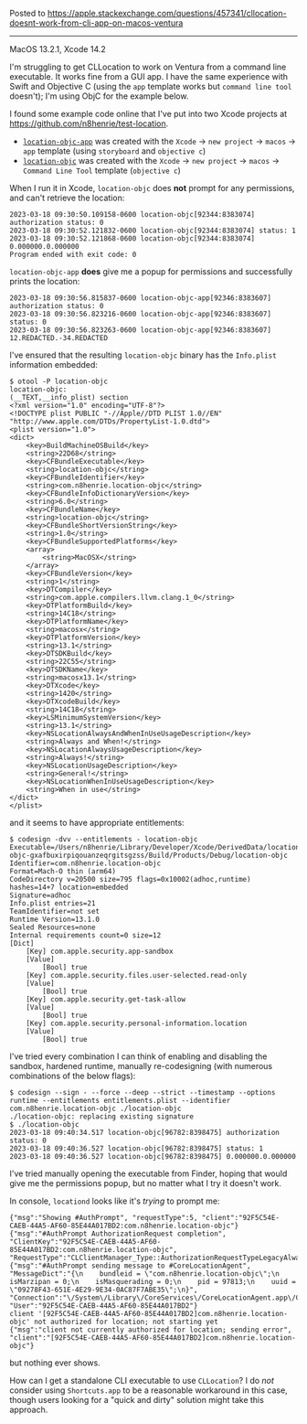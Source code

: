 Posted to <https://apple.stackexchange.com/questions/457341/cllocation-doesnt-work-from-cli-app-on-macos-ventura>

---

MacOS 13.2.1, Xcode 14.2

I'm struggling to get CLLocation to work on Ventura from a command line executable. It works fine from a GUI app. I have the same experience with Swift and Objective C (using the `app` template works but `command line tool` doesn't); I'm using ObjC for the example below.

I found some example code online that I've put into two Xcode projects at <https://github.com/n8henrie/test-location>.

- [`location-objc-app`](https://github.com/n8henrie/test-location/tree/master/location-objc-app) was created with the `Xcode` -> `new project` -> `macos` -> `app` template (using `storyboard` and `objective c`)
- [`location-objc`](https://github.com/n8henrie/test-location/tree/master/location-objc) was created with the `Xcode` -> `new project` -> `macos` -> `Command Line Tool` template (`objective c`)

When I run it in Xcode, `location-objc` does **not** prompt for any permissions, and can't retrieve the location:

```
2023-03-18 09:30:50.109158-0600 location-objc[92344:8383074] authorization status: 0
2023-03-18 09:30:52.121832-0600 location-objc[92344:8383074] status: 1
2023-03-18 09:30:52.121868-0600 location-objc[92344:8383074] 0.000000.0.000000
Program ended with exit code: 0
```

`location-objc-app` **does** give me a popup for permissions and successfully prints the location:

```
2023-03-18 09:30:56.815837-0600 location-objc-app[92346:8383607] authorization status: 0
2023-03-18 09:30:56.823216-0600 location-objc-app[92346:8383607] status: 0
2023-03-18 09:30:56.823263-0600 location-objc-app[92346:8383607] 12.REDACTED.-34.REDACTED
```


I've ensured that the resulting `location-objc` binary has the `Info.plist` information embedded:

```console
$ otool -P location-objc
location-objc:
(__TEXT,__info_plist) section
<?xml version="1.0" encoding="UTF-8"?>
<!DOCTYPE plist PUBLIC "-//Apple//DTD PLIST 1.0//EN" "http://www.apple.com/DTDs/PropertyList-1.0.dtd">
<plist version="1.0">
<dict>
	<key>BuildMachineOSBuild</key>
	<string>22D68</string>
	<key>CFBundleExecutable</key>
	<string>location-objc</string>
	<key>CFBundleIdentifier</key>
	<string>com.n8henrie.location-objc</string>
	<key>CFBundleInfoDictionaryVersion</key>
	<string>6.0</string>
	<key>CFBundleName</key>
	<string>location-objc</string>
	<key>CFBundleShortVersionString</key>
	<string>1.0</string>
	<key>CFBundleSupportedPlatforms</key>
	<array>
		<string>MacOSX</string>
	</array>
	<key>CFBundleVersion</key>
	<string>1</string>
	<key>DTCompiler</key>
	<string>com.apple.compilers.llvm.clang.1_0</string>
	<key>DTPlatformBuild</key>
	<string>14C18</string>
	<key>DTPlatformName</key>
	<string>macosx</string>
	<key>DTPlatformVersion</key>
	<string>13.1</string>
	<key>DTSDKBuild</key>
	<string>22C55</string>
	<key>DTSDKName</key>
	<string>macosx13.1</string>
	<key>DTXcode</key>
	<string>1420</string>
	<key>DTXcodeBuild</key>
	<string>14C18</string>
	<key>LSMinimumSystemVersion</key>
	<string>13.1</string>
	<key>NSLocationAlwaysAndWhenInUseUsageDescription</key>
	<string>Always and When!</string>
	<key>NSLocationAlwaysUsageDescription</key>
	<string>Always!</string>
	<key>NSLocationUsageDescription</key>
	<string>General!</string>
	<key>NSLocationWhenInUseUsageDescription</key>
	<string>When in use</string>
</dict>
</plist>
```

and it seems to have appropriate entitlements:

```console
$ codesign -dvv --entitlements - location-objc
Executable=/Users/n8henrie/Library/Developer/Xcode/DerivedData/location-objc-gxafbuxirpiqouanzeqrgitsgzss/Build/Products/Debug/location-objc
Identifier=com.n8henrie.location-objc
Format=Mach-O thin (arm64)
CodeDirectory v=20500 size=795 flags=0x10002(adhoc,runtime) hashes=14+7 location=embedded
Signature=adhoc
Info.plist entries=21
TeamIdentifier=not set
Runtime Version=13.1.0
Sealed Resources=none
Internal requirements count=0 size=12
[Dict]
	[Key] com.apple.security.app-sandbox
	[Value]
		[Bool] true
	[Key] com.apple.security.files.user-selected.read-only
	[Value]
		[Bool] true
	[Key] com.apple.security.get-task-allow
	[Value]
		[Bool] true
	[Key] com.apple.security.personal-information.location
	[Value]
		[Bool] true
```

I've tried every combination I can think of enabling and disabling the sandbox, hardened runtime, manually re-codesigning (with numerous combinations of the below flags):

```console
$ codesign --sign - --force --deep --strict --timestamp --options runtime --entitlements entitlements.plist --identifier com.n8henrie.location-objc ./location-objc
./location-objc: replacing existing signature
$ ./location-objc
2023-03-18 09:40:34.517 location-objc[96782:8398475] authorization status: 0
2023-03-18 09:40:36.527 location-objc[96782:8398475] status: 1
2023-03-18 09:40:36.527 location-objc[96782:8398475] 0.000000.0.000000
```

I've tried manually opening the executable from Finder, hoping that would give me the permissions popup, but no matter what I try it doesn't work.

In console, `locationd` looks like it's *trying* to prompt me:

```
{"msg":"Showing #AuthPrompt", "requestType":5, "client":"92F5C54E-CAEB-44A5-AF60-85E44A017BD2:com.n8henrie.location-objc"}
{"msg":"#AuthPrompt AuthorizationRequest completion", "ClientKey":"92F5C54E-CAEB-44A5-AF60-85E44A017BD2:com.n8henrie.location-objc", "RequestType":"CLClientManager_Type::AuthorizationRequestTypeLegacyAlways"}
{"msg":"#AuthPrompt sending message to #CoreLocationAgent", "MessageDict":"{\n    bundleid = \"com.n8henrie.location-objc\";\n    isMarzipan = 0;\n    isMasquerading = 0;\n    pid = 97813;\n    uuid = \"09278F43-651E-4E29-9E34-0AC87F7ABE35\";\n}", "Connection":"\/System\/Library\/CoreServices\/CoreLocationAgent.app\/Contents\/MacOS\/CoreLocationAgent", "User":"92F5C54E-CAEB-44A5-AF60-85E44A017BD2"}
client '[92F5C54E-CAEB-44A5-AF60-85E44A017BD2]com.n8henrie.location-objc' not authorized for location; not starting yet
{"msg":"client not currently authorized for location; sending error", "client":"[92F5C54E-CAEB-44A5-AF60-85E44A017BD2]com.n8henrie.location-objc"}
```

but nothing ever shows.

How can I get a standalone CLI executable to use `CLLocation`? I do *not* consider using `Shortcuts.app` to be a reasonable workaround in this case, though users looking for a "quick and dirty" solution might take this approach.
